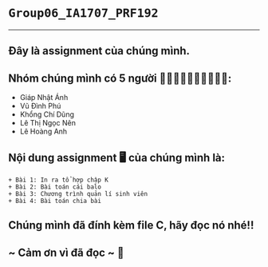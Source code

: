 # `Group06_IA1707_PRF192`
----
## Đây là assignment của chúng mình.<br> 
## Nhóm chúng mình có 5 người 👩‍💻👨‍💻👨‍💻👩‍💻👨‍💻:<br>
+ Giáp Nhật Ánh
+ Vũ Đình Phú
+ Khổng Chí Dũng
+ Lê Thị Ngọc Nên
+ Lê Hoàng Anh <br>
## Nội dung assignment 🖥️ của chúng mình là:<br>
```
+ Bài 1: In ra tổ hợp chập K
+ Bài 2: Bài toán cái balo
+ Bài 3: Chương trình quản lí sinh viên
+ Bài 4: Bài toán chia bài
```
## Chúng mình đã đính kèm file C, hãy đọc nó nhé!!
##  ~ Cảm ơn vì đã đọc ~ 🥰 <br>
